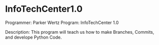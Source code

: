 # InfoTechCenter1.0

Programmer: Parker Wertz
Program: InfoTechCenter 1.0

Description: This program will teach us how to make Branches, Commits, and develope Python Code.
